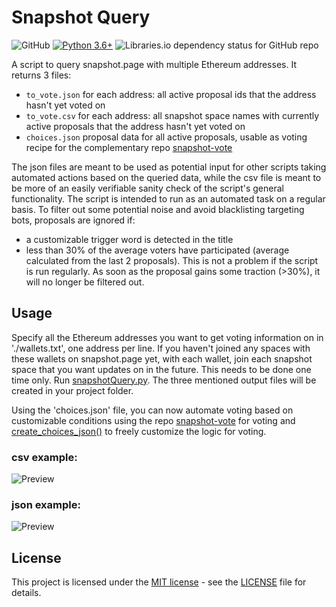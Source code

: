 # Snapshot Query

![GitHub](https://img.shields.io/github/license/al-matty/snapshot-query)
[![Python 3.6+](https://img.shields.io/badge/python-3.6+-blue.svg)](https://www.python.org/downloads/release/python-390/)
![Libraries.io dependency status for GitHub repo](https://img.shields.io/librariesio/github/al-matty/snapshot-query)

A script to query snapshot.page with multiple Ethereum addresses. It returns 3 files:

* `to_vote.json`  for each address: all active proposal ids that the address hasn't yet voted on
* `to_vote.csv`   for each address: all snapshot space names with currently active proposals that the address hasn't yet voted on
* `choices.json`  proposal data for all active proposals, usable as voting recipe for the complementary repo [snapshot-vote](https://github.com/al-matty/snapshot-vote)

The json files are meant to be used as potential input for other scripts taking automated actions based on the queried data, while the csv file is meant to be more of an easily verifiable sanity check of the script's general functionality. The script is intended to run as an automated task on a regular basis.
To filter out some potential noise and avoid blacklisting targeting bots, proposals are ignored if:
- a customizable trigger word is detected in the title
- less than 30% of the average voters have participated (average calculated from the last 2 proposals). This is not a problem if the script is run regularly. As soon as the proposal gains some traction (>30%), it will no longer be filtered out.


## Usage

Specify all the Ethereum addresses you want to get voting information on in './wallets.txt', one address per line.
If you haven't joined any spaces with these wallets on snapshot.page yet, with each wallet, join each snapshot space that you want updates on in the future. This needs to be done one time only. Run [snapshotQuery.py](https://github.com/al-matty/snapshot-query/blob/main/snapshotQuery.py).
The three mentioned output files will be created in your project folder.

Using the 'choices.json' file, you can now automate voting based on customizable conditions using the repo [snapshot-vote](https://github.com/al-matty/snapshot-vote) for voting and [create_choices_json()](https://github.com/al-matty/snapshot-query/blob/main/functions.py#:~:text=function_name)
to freely customize the logic for voting.

### csv example:


![Preview](https://github.com/al-matty/snapshot-voter/blob/main/csv_example.png)


### json example:


![Preview](https://github.com/al-matty/snapshot-voter/blob/main/json_example.png)


## License

This project is licensed under the [MIT license](https://github.com/al-matty/telegram-merch-bot/blob/main/LICENSE) - see the [LICENSE](https://github.com/al-matty/snapshot-voter/blob/main/LICENSE) file for details.
